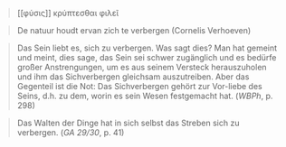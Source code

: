 > [[φύσις]] κρύπτεσθαι φιλεῖ

> De natuur houdt ervan zich te verbergen (Cornelis Verhoeven)

> Das Sein liebt es, sich zu verbergen. Was sagt dies? Man hat gemeint und meint, dies sage, das Sein sei schwer zugänglich und es bedürfe großer Anstrengungen, um es aus seinem Versteck herauszuholen und ihm das Sichverbergen gleichsam auszutreiben. Aber das Gegenteil ist die Not: Das Sichverbergen gehört zur Vor-liebe des Seins, d.h. zu dem, worin es sein Wesen festgemacht hat. (_WBPh_, p. 298)

> Das Walten der Dinge hat in sich selbst das Streben sich zu verbergen. (_GA 29/30_, p. 41)